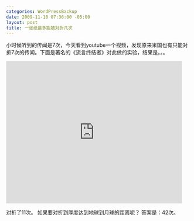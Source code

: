 ```yaml
--- 
categories: WordPressBackup
date: 2009-11-16 07:36:00 -05:00
layout: post
title: 一张纸最多能被对折几次
---
```

小时候听到的传闻是7次，今天看到youtube一个视频，发现原来米国也有只能对折7次的传闻。下面是著名的《流言终结者》对此做的实验，结果是。。。

<iframe title="YouTube video player" width="480" height="390" src="https://www.youtube.com/embed/kRAEBbotuIE?rel=0" frameborder="0" allowfullscreen></iframe>

对折了11次。
如果要对折到厚度达到地球到月球的距离呢？
答案是：42次。
